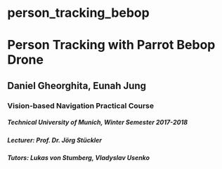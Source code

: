 # person_tracking_bebop
<h1> Person Tracking with Parrot Bebop Drone</h1>
<h2> Daniel Gheorghita, Eunah Jung </h2>

<h3>Vision-based Navigation Practical Course</h3> 
<h5>Technical University of Munich, Winter Semester 2017-2018</h5> 
<h5>Lecturer: Prof. Dr. Jörg Stückler</h5> 
<h5>Tutors: Lukas von Stumberg, Vladyslav Usenko </h5> 
